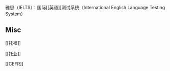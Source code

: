 

雅思（IELTS）：国际[[英语]]测试系统（International English Language Testing System）








## Misc


[[托福]]

[[托业]]

[[CEFR]]



